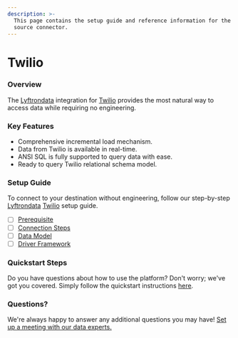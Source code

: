 ```yaml
---
description: >-
  This page contains the setup guide and reference information for the Twilio
  source connector.
---
```


# Twilio

### Overview

The [Lyftrondata](https://www.lyftrondata.com/) integration for [Twilio](None/) provides the most natural way to access data while requiring no engineering.

### Key Features

* Comprehensive incremental load mechanism.
* Data from Twilio is available in real-time.
* ANSI SQL is fully supported to query data with ease.
* Ready to query Twilio relational schema model.

### Setup Guide

To connect to your destination without engineering, follow our step-by-step [Lyftrondata](https://www.lyftrondata.com/) [Twilio](None/) setup guide.

* [ ] [Prerequisite](prerequisite.md)
* [ ] [Connection Steps](connection-steps.md)
* [ ] [Data Model](data-model/erd.md)
* [ ] [Driver Framework](driver-framework/)

### Quickstart Steps

Do you have questions about how to use the platform? Don't worry; we've got you covered. Simply follow the quickstart instructions [here](../../).

### Questions? <a href="#questions" id="questions"></a>

We're always happy to answer any additional questions you may have! [Set up a meeting with our data experts.](https://www.lyftrondata.com/book-a-meeting/)
